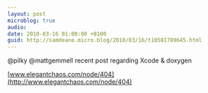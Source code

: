 ```yaml
---
layout: post
microblog: true
audio: 
date: 2010-03-16 01:00:00 +0100
guid: http://samdeane.micro.blog/2010/03/16/t10581789645.html
---
```

@pilky @mattgemmell recent post regarding Xcode &amp; doxygen

[www.elegantchaos.com/node/404](http://www.elegantchaos.com/node/404)
